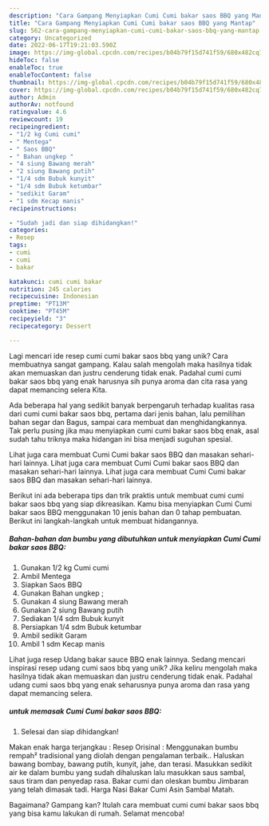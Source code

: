 ```yaml
---
description: "Cara Gampang Menyiapkan Cumi Cumi bakar saos BBQ yang Mantap"
title: "Cara Gampang Menyiapkan Cumi Cumi bakar saos BBQ yang Mantap"
slug: 562-cara-gampang-menyiapkan-cumi-cumi-bakar-saos-bbq-yang-mantap
category: Uncategorized
date: 2022-06-17T19:21:03.590Z
image: https://img-global.cpcdn.com/recipes/b04b79f15d741f59/680x482cq70/cumi-cumi-bakar-saos-bbq-foto-resep-utama.jpg
hideToc: false
enableToc: true
enableTocContent: false
thumbnail: https://img-global.cpcdn.com/recipes/b04b79f15d741f59/680x482cq70/cumi-cumi-bakar-saos-bbq-foto-resep-utama.jpg
cover: https://img-global.cpcdn.com/recipes/b04b79f15d741f59/680x482cq70/cumi-cumi-bakar-saos-bbq-foto-resep-utama.jpg
author: Admin
authorAv: notfound
ratingvalue: 4.6
reviewcount: 19
recipeingredient:
- "1/2 kg Cumi cumi"
- " Mentega"
- " Saos BBQ"
- " Bahan ungkep "
- "4 siung Bawang merah"
- "2 siung Bawang putih"
- "1/4 sdm Bubuk kunyit"
- "1/4 sdm Bubuk ketumbar"
- "sedikit Garam"
- "1 sdm Kecap manis"
recipeinstructions:

- "Sudah jadi dan siap dihidangkan!"
categories:
- Resep
tags:
- cumi
- cumi
- bakar

katakunci: cumi cumi bakar 
nutrition: 245 calories
recipecuisine: Indonesian
preptime: "PT13M"
cooktime: "PT45M"
recipeyield: "3"
recipecategory: Dessert

---
```





Lagi mencari ide resep cumi cumi bakar saos bbq yang unik? Cara membuatnya sangat gampang. Kalau salah mengolah maka hasilnya tidak akan memuaskan dan justru cenderung tidak enak. Padahal cumi cumi bakar saos bbq yang enak harusnya sih punya aroma dan cita rasa yang dapat memancing selera Kita.





Ada beberapa hal yang sedikit banyak berpengaruh terhadap kualitas rasa dari cumi cumi bakar saos bbq, pertama dari jenis bahan, lalu pemilihan bahan segar dan Bagus, sampai cara membuat dan menghidangkannya. Tak perlu pusing jika mau menyiapkan cumi cumi bakar saos bbq enak,      asal sudah tahu triknya maka hidangan ini bisa menjadi suguhan spesial.














Lihat juga cara membuat Cumi Cumi bakar saos BBQ dan masakan sehari-hari lainnya. Lihat juga cara membuat Cumi Cumi bakar saos BBQ dan masakan sehari-hari lainnya. Lihat juga cara membuat Cumi Cumi bakar saos BBQ dan masakan sehari-hari lainnya.






Berikut ini ada beberapa tips dan trik praktis untuk membuat cumi cumi bakar saos bbq yang siap dikreasikan. Kamu bisa menyiapkan Cumi Cumi bakar saos BBQ menggunakan 10 jenis bahan dan 0 tahap pembuatan. Berikut ini langkah-langkah untuk membuat hidangannya.

<!--inarticleads1-->

##### Bahan-bahan dan bumbu yang dibutuhkan untuk menyiapkan Cumi Cumi bakar saos BBQ:

1. Gunakan 1/2 kg Cumi cumi
1. Ambil  Mentega
1. Siapkan  Saos BBQ
1. Gunakan  Bahan ungkep ;
1. Gunakan 4 siung Bawang merah
1. Gunakan 2 siung Bawang putih
1. Sediakan 1/4 sdm Bubuk kunyit
1. Persiapkan 1/4 sdm Bubuk ketumbar
1. Ambil sedikit Garam
1. Ambil 1 sdm Kecap manis


Lihat juga resep Udang bakar sauce BBQ enak lainnya. Sedang mencari inspirasi resep udang cumi saos bbq yang unik? Jika keliru mengolah maka hasilnya tidak akan memuaskan dan justru cenderung tidak enak. Padahal udang cumi saos bbq yang enak seharusnya punya aroma dan rasa yang dapat memancing selera. 

<!--inarticleads2-->

#####  untuk memasak Cumi Cumi bakar saos BBQ:


1. Selesai dan siap dihidangkan!

Makan enak harga terjangkau : Resep Orisinal : Menggunakan bumbu rempah² tradisional yang diolah dengan pengalaman terbaik.. Haluskan bawang bombay, bawang putih, kunyit, jahe, dan terasi. Masukkan sedikit air ke dalam bumbu yang sudah dihaluskan lalu masukkan saus sambal, saus tiram dan penyedap rasa. Bakar cumi dan oleskan bumbu Jimbaran yang telah dimasak tadi. Harga Nasi Bakar Cumi Asin Sambal Matah. 

Bagaimana? Gampang kan? Itulah cara membuat cumi cumi bakar saos bbq yang bisa kamu lakukan di rumah. Selamat mencoba!
